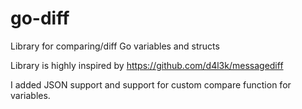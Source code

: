 # go-diff
Library for comparing/diff Go variables and structs

Library is highly inspired by https://github.com/d4l3k/messagediff

I added JSON support and support for custom compare function for variables.
